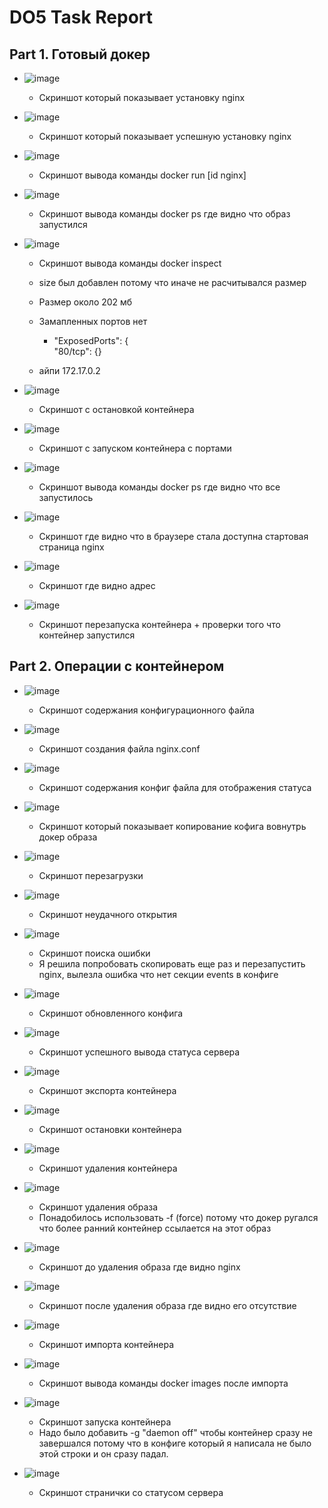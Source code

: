 # DO5 Task Report   
## Part 1. Готовый докер    
-    ![image](files/image_d.png)    
		- Скриншот который показывает установку nginx    
   
- ![image](files/image_9.png)    
	- Скриншот который показывает успешную установку nginx   
   
- ![image](files/image_u.png)    
	- Скриншот вывода команды docker run [id nginx]   
   
- ![image](files/image_i.png)    
	- Скриншот вывода команды docker ps где видно что образ запустился    
   
- ![image](files/image_t.png)    
	- Скриншот вывода команды docker inspect    
   
	- size был добавлен потому что иначе не расчитывался размер    
   
	- Размер около 202 мб    
	- Замапленных портов нет    
   
		- "ExposedPorts": {            
  	   "80/tcp": {} 

	- айпи 172.17.0.2   
   
   
- ![image](files/image_4.png)    
	- Скриншот с остановкой контейнера   
   
- ![image](files/image_z.png)    
	- Скриншот с запуском контейнера с портами


   
- ![image](files/image_5.png)    
	- Скриншот вывода команды docker ps где видно что все запустилось   
   
- ![image](files/image_l.png)    
	 - Скриншот где видно что в браузере стала доступна стартовая страница nginx   
- ![image](files/image_1h.png)    
	- Скриншот где видно адрес    
- ![image](files/image_f.png)    
	- Скриншот перезапуска контейнера + проверки того что контейнер запустился    
   
## Part 2. Операции с контейнером    
   
- ![image](files/image_w.png)    
	- Скриншот содержания конфигурационного файла    
   
- ![image](files/image_x.png)    
	 - Скриншот создания файла nginx.conf   
   
- ![image](files/image_s.png)    
	- Скриншот содержания конфиг файла для отображения статуса   
- ![image](files/image_2.png)    
	- Скриншот который показывает копирование кофига вовнутрь докер образа    
- ![image](files/image.png)    
	- Скриншот перезагрузки   
- ![image](files/image_1y.png)    
	 - Скриншот неудачного открытия    
- ![image](files/image_19.png)    
	- Скриншот поиска ошибки    
	- Я решила попробовать скопировать еще раз и перезапустить nginx, вылезла ошибка что нет секции events в конфиге
   
- ![image](files/image_0.png)    
	- Скриншот обновленного конфига   
   
- ![image](files/image_h.png)    
	- Скриншот успешного вывода статуса сервера   
   
- ![image](files/image_8.png)    
	 - Скриншот экспорта контейнера   
- ![image](files/image_m.png)    
	- Скриншот остановки контейнера    
- ![image](files/image_v.png)    
	- Скриншот удаления контейнера    
- ![image](files/image_b.png)    
	- Скриншот удаления образа
	- Понадобилось использовать -f (force) потому что докер ругался что более ранний контейнер ссылается на этот образ   
   
- ![image](files/image_3.png)    
	- Скриншот до удаления образа где видно nginx   
- ![image](files/image_6.png)    
	- Скриншот после удаления образа где видно его отсутствие    
- ![image](files/image_n.png)    
	- Скриншот импорта контейнера    
- ![image](files/image_1d.png)    
	- Скриншот вывода команды docker images после импорта    
- ![image](files/image_y.png)    
	- Скриншот запуска контейнера    
	- Надо было добавить -g "daemon off" чтобы контейнер сразу не завершался потому что в конфиге который я написала не было этой строки и он сразу падал.    
- ![image](files/image_q.png)    
	- Скриншот странички со статусом сервера   
   
   
